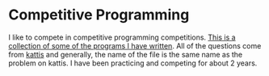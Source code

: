 # Competitive Programming

I like to compete in competitive programming competitions. [This is a collection of some of the programs I have written](https://github.com/logan-anderson/competitive-programming). All of the questions come from [kattis](https://open.kattis.com/) and generally, the name of the file is the same name as the problem on kattis.  I have been practicing and competing for about 2 years.  
